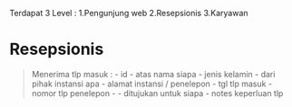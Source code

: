 Terdapat 3 Level : 
    1.Pengunjung web
    2.Resepsionis
    3.Karyawan

# Resepsionis 
> Menerima tlp masuk : 
    - id
    - atas nama siapa
    - jenis kelamin
    - dari pihak instansi apa
    - alamat instansi / penelepon
    - tgl tlp masuk
    - nomor tlp penelepon
    - 
    - ditujukan untuk siapa
    - notes keperluan tlp
    
